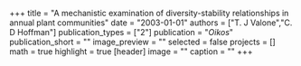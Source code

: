 +++
title = "A mechanistic examination of diversity-stability relationships in annual plant communities"
date = "2003-01-01"
authors = ["T. J Valone","C. D Hoffman"]
publication_types = ["2"]
publication = "_Oikos_"
publication_short = ""
image_preview = ""
selected = false
projects = []
math = true
highlight = true
[header]
image = ""
caption = ""
+++

